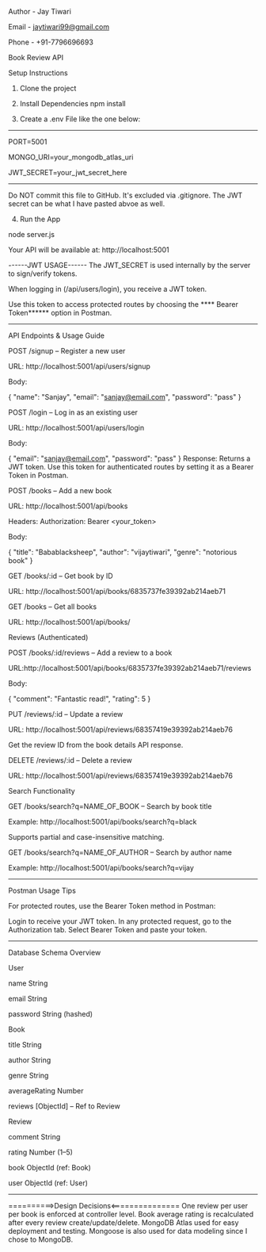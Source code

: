 Author - Jay Tiwari

Email - jaytiwari99@gmail.com

Phone - +91-7796696693


Book Review API

Setup Instructions


1. Clone the project

2. Install Dependencies
npm install

3. Create a .env File like the one below:
-------------------------------------------------------------
PORT=5001

MONGO_URI=your_mongodb_atlas_uri

JWT_SECRET=your_jwt_secret_here

-------------------------------------------------------------
Do NOT commit this file to GitHub.
It's excluded via .gitignore.
The JWT secret can be what I have pasted abvoe as well.

4. Run the App

node server.js

Your API will be available at:
http://localhost:5001

------JWT USAGE------
The JWT_SECRET is used internally by the server to sign/verify tokens.

When logging in (/api/users/login), you receive a JWT token.

Use this token to access protected routes by choosing the **** Bearer Token******
 option in Postman.
 
--------------------------------------------------------------------------------
API Endpoints & Usage Guide

POST /signup – Register a new user

URL: http://localhost:5001/api/users/signup

Body:

{
  "name": "Sanjay",
  "email": "sanjay@email.com",
  "password": "pass"
}

POST /login – Log in as an existing user

URL: http://localhost:5001/api/users/login

Body:

{
  "email": "sanjay@email.com",
  "password": "pass"
}
Response: Returns a JWT token. Use this token for authenticated routes by setting it as a Bearer Token in Postman.

POST /books – Add a new book

URL: http://localhost:5001/api/books

Headers: Authorization: Bearer <your_token>

Body:

{
  "title": "Babablacksheep",
  "author": "vijaytiwari",
  "genre": "notorious book"
}

GET /books/:id – Get book by ID

URL: http://localhost:5001/api/books/6835737fe39392ab214aeb71


GET /books – Get all books

URL: http://localhost:5001/api/books/

Reviews (Authenticated)

POST /books/:id/reviews – Add a review to a book

URL:http://localhost:5001/api/books/6835737fe39392ab214aeb71/reviews

Body:

{
  "comment": "Fantastic read!",
  "rating": 5
}

PUT /reviews/:id – Update a review

URL: http://localhost:5001/api/reviews/68357419e39392ab214aeb76

Get the review ID from the book details API response.

DELETE /reviews/:id – Delete a review

URL: http://localhost:5001/api/reviews/68357419e39392ab214aeb76

Search Functionality

GET /books/search?q=NAME_OF_BOOK – Search by book title

Example: http://localhost:5001/api/books/search?q=black

Supports partial and case-insensitive matching.

GET /books/search?q=NAME_OF_AUTHOR – Search by author name

Example:
http://localhost:5001/api/books/search?q=vijay

------------------------------------------------------------------
Postman Usage Tips

For protected routes, use the Bearer Token method in Postman:

Login to receive your JWT token.
In any protected request, go to the Authorization tab.
Select Bearer Token and paste your token.

-------------------------------------------------------------------
Database Schema Overview


User

name	String

email	String

password	String (hashed)


Book

title	       String

author	       String

genre	        String

averageRating	 Number

reviews	      [ObjectId] – Ref to Review


Review

comment	 String

rating	  Number (1–5)

book	    ObjectId (ref: Book)

user	    ObjectId (ref: User)


-------------------------------------------------------------------

==========>Design Decisions<===============
One review per user per book is enforced at controller level.
Book average rating is recalculated after every review create/update/delete.
MongoDB Atlas used for easy deployment and testing.
Mongoose is also used for data modeling since I chose to MongoDB.
